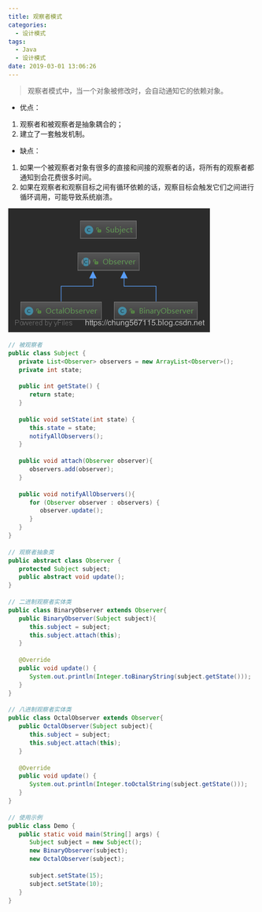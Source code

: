 ```yaml
---
title: 观察者模式
categories: 
  - 设计模式
tags:
  - Java
  - 设计模式
date: 2019-03-01 13:06:26
---
```


> <kbd>观察者模式</kbd>中，当一个对象被修改时，会自动通知它的依赖对象。

<!-- more -->

- 优点： 
1. 观察者和被观察者是抽象耦合的；
2. 建立了一套触发机制。

- 缺点： 
1. 如果一个被观察者对象有很多的直接和间接的观察者的话，将所有的观察者都通知到会花费很多时间。
2. 如果在观察者和观察目标之间有循环依赖的话，观察目标会触发它们之间进行循环调用，可能导致系统崩溃。

![UML](https://raw.githubusercontent.com/chung567115/chung567115.github.io/hexo-blog/blog-img/观察者模式.png)

```java
// 被观察者
public class Subject {
   private List<Observer> observers = new ArrayList<Observer>();
   private int state;
 
   public int getState() {
      return state;
   }
 
   public void setState(int state) {
      this.state = state;
      notifyAllObservers();
   }
 
   public void attach(Observer observer){
      observers.add(observer);      
   }
 
   public void notifyAllObservers(){
      for (Observer observer : observers) {
         observer.update();
      }
   }  
}

// 观察者抽象类
public abstract class Observer {
   protected Subject subject;
   public abstract void update();
}

// 二进制观察者实体类
public class BinaryObserver extends Observer{
   public BinaryObserver(Subject subject){
      this.subject = subject;
      this.subject.attach(this);
   }
 
   @Override
   public void update() {
      System.out.println(Integer.toBinaryString(subject.getState())); 
   }
}

// 八进制观察者实体类
public class OctalObserver extends Observer{
   public OctalObserver(Subject subject){
      this.subject = subject;
      this.subject.attach(this);
   }
 
   @Override
   public void update() {
      System.out.println(Integer.toOctalString(subject.getState())); 
   }
}

// 使用示例
public class Demo {
   public static void main(String[] args) {
      Subject subject = new Subject();
      new BinaryObserver(subject);
      new OctalObserver(subject);
       
      subject.setState(15); 
      subject.setState(10);
   }
}
```
